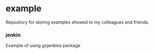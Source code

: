 # example
Repository for storing examples showed to my colleagues and friends.

### jenkin
Example of using gojenkins package
